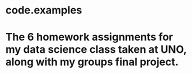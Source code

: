 # code.examples
# The 6 homework assignments for my data science class taken at UNO, along with my groups final project. 
